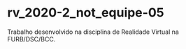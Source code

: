# rv_2020-2_not_equipe-05
Trabalho desenvolvido na disciplina de Realidade Virtual na FURB/DSC/BCC.
